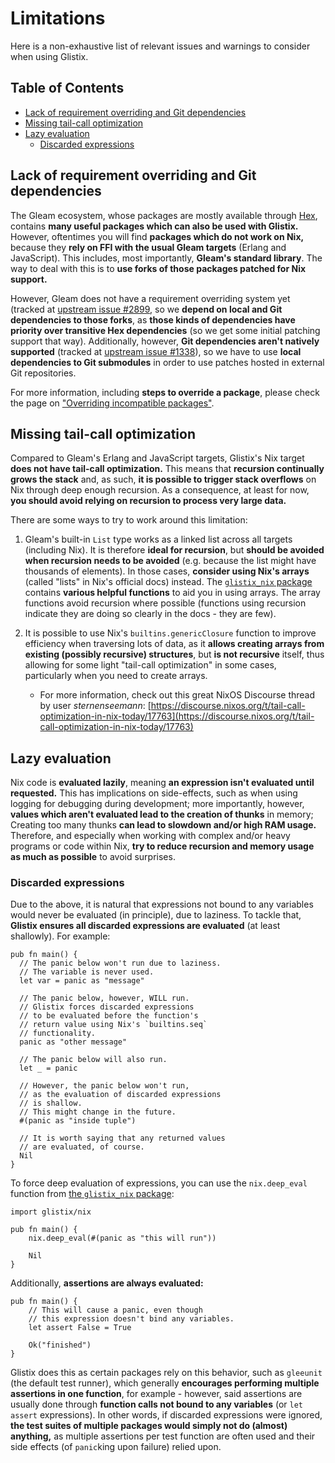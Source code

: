 # Limitations

Here is a non-exhaustive list of relevant issues and warnings to consider when using Glistix.

## Table of Contents

- [Lack of requirement overriding and Git dependencies](#lack-of-requirement-overriding-and-git-dependencies)
- [Missing tail-call optimization](#missing-tail-call-optimization)
- [Lazy evaluation](#lazy-evaluation)
    - [Discarded expressions](#discarded-expressions)

## Lack of requirement overriding and Git dependencies

The Gleam ecosystem, whose packages are mostly available through [Hex](https://hex.pm), contains **many useful packages which can also be used with Glistix.** However, oftentimes you will find **packages which do not work on Nix,** because they **rely on FFI with the usual Gleam targets** (Erlang and JavaScript). This includes, most importantly, **Gleam's standard library**. The way to deal with this is to **use forks of those packages patched for Nix support.**

However, Gleam does not have a requirement overriding system yet (tracked at [upstream issue #2899](https://github.com/gleam-lang/gleam/issues/2899), so we **depend on local and Git dependencies to those forks**, as **those kinds of dependencies have priority over transitive Hex dependencies** (so we get some initial patching support that way). Additionally, however, **Git dependencies aren't natively supported** (tracked at [upstream issue #1338](https://github.com/gleam-lang/gleam/issues/1338)), so we have to use **local dependencies to Git submodules** in order to use patches hosted in external Git repositories.

For more information, including **steps to override a package**, please check the page on ["Overriding incompatible packages"](../recipes/overriding-packages.md).

## Missing tail-call optimization

Compared to Gleam's Erlang and JavaScript targets, Glistix's Nix target **does not have tail-call optimization.** This means that **recursion continually grows the stack** and, as such, **it is possible to trigger stack overflows** on Nix through deep enough recursion. As a consequence, at least for now, **you should avoid relying on recursion to process very large data.**

There are some ways to try to work around this limitation:

1. Gleam's built-in `List` type works as a linked list across all targets (including Nix). It is therefore **ideal for recursion**, but **should be avoided when recursion needs to be avoided** (e.g. because the list might have thousands of elements). In those cases, **consider using Nix's arrays** (called "lists" in Nix's official docs) instead. The [`glistix_nix` package](https://github.com/glistix/nix) contains **various helpful functions** to aid you in using arrays. The array functions avoid recursion where possible (functions using recursion indicate they are doing so clearly in the docs - they are few).

2. It is possible to use Nix's `builtins.genericClosure` function to improve efficiency when traversing lots of data, as it **allows creating arrays from existing (possibly recursive) structures**, but **is not recursive** itself, thus allowing for some light "tail-call optimization" in some cases, particularly when you need to create arrays.
    - For more information, check out this great NixOS Discourse thread by user _sternenseemann_: [https://discourse.nixos.org/t/tail-call-optimization-in-nix-today/17763](https://discourse.nixos.org/t/tail-call-optimization-in-nix-today/17763)

## Lazy evaluation

Nix code is **evaluated lazily**, meaning **an expression isn't evaluated until requested.** This has implications on side-effects, such as when using logging for debugging during development; more importantly, however, **values which aren't evaluated lead to the creation of thunks** in memory; Creating too many thunks **can lead to slowdown and/or high RAM usage.** Therefore, and especially when working with complex and/or heavy programs or code within Nix, **try to reduce recursion and memory usage as much as possible** to avoid surprises.

### Discarded expressions

Due to the above, it is natural that expressions not bound to any variables would never be evaluated (in principle), due to laziness. To tackle that, **Glistix ensures all discarded expressions are evaluated** (at least shallowly). For example:

```gleam
pub fn main() {
  // The panic below won't run due to laziness.
  // The variable is never used.
  let var = panic as "message"

  // The panic below, however, WILL run.
  // Glistix forces discarded expressions
  // to be evaluated before the function's
  // return value using Nix's `builtins.seq`
  // functionality.
  panic as "other message"

  // The panic below will also run.
  let _ = panic

  // However, the panic below won't run,
  // as the evaluation of discarded expressions
  // is shallow.
  // This might change in the future.
  #(panic as "inside tuple")

  // It is worth saying that any returned values
  // are evaluated, of course.
  Nil
}
```

To force deep evaluation of expressions, you can use the `nix.deep_eval` function from [the `glistix_nix` package](https://github.com/glistix/nix):

```gleam
import glistix/nix

pub fn main() {
    nix.deep_eval(#(panic as "this will run"))

    Nil
}
```

Additionally, **assertions are always evaluated:**

```gleam
pub fn main() {
    // This will cause a panic, even though
    // this expression doesn't bind any variables.
    let assert False = True

    Ok("finished")
}
```

Glistix does this as certain packages rely on this behavior, such as `gleeunit` (the default test runner), which generally **encourages performing multiple assertions in one function**, for example - however, said assertions are usually done through **function calls not bound to any variables** (or `let assert` expressions). In other words, if discarded expressions were ignored, **the test suites of multiple packages would simply not do (almost) anything,** as multiple assertions per test function are often used and their side effects (of `panic`king upon failure) relied upon.
